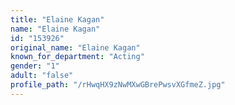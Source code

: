 ```yaml
---
title: "Elaine Kagan"
name: "Elaine Kagan"
id: "153926"
original_name: "Elaine Kagan"
known_for_department: "Acting"
gender: "1"
adult: "false"
profile_path: "/rHwqHX9zNwMXwGBrePwsvXGfmeZ.jpg"
---
```

